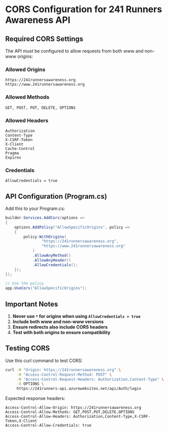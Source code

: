 # CORS Configuration for 241 Runners Awareness API

## Required CORS Settings

The API must be configured to allow requests from both www and non-www origins:

### Allowed Origins
```
https://241runnersawareness.org
https://www.241runnersawareness.org
```

### Allowed Methods
```
GET, POST, PUT, DELETE, OPTIONS
```

### Allowed Headers
```
Authorization
Content-Type
X-CSRF-Token
X-Client
Cache-Control
Pragma
Expires
```

### Credentials
```
AllowCredentials = true
```

## API Configuration (Program.cs)

Add this to your Program.cs:

```csharp
builder.Services.AddCors(options =>
{
    options.AddPolicy("AllowSpecificOrigins", policy =>
    {
        policy.WithOrigins(
                "https://241runnersawareness.org",
                "https://www.241runnersawareness.org"
            )
            .AllowAnyMethod()
            .AllowAnyHeader()
            .AllowCredentials();
    });
});

// Use the policy
app.UseCors("AllowSpecificOrigins");
```

## Important Notes

1. **Never use `*` for origins when using `AllowCredentials = true`**
2. **Include both www and non-www versions**
3. **Ensure redirects also include CORS headers**
4. **Test with both origins to ensure compatibility**

## Testing CORS

Use this curl command to test CORS:

```bash
curl -H "Origin: https://241runnersawareness.org" \
     -H "Access-Control-Request-Method: POST" \
     -H "Access-Control-Request-Headers: Authorization,Content-Type" \
     -X OPTIONS \
     https://241runners-api.azurewebsites.net/api/Auth/login
```

Expected response headers:
```
Access-Control-Allow-Origin: https://241runnersawareness.org
Access-Control-Allow-Methods: GET,POST,PUT,DELETE,OPTIONS
Access-Control-Allow-Headers: Authorization,Content-Type,X-CSRF-Token,X-Client
Access-Control-Allow-Credentials: true
```
